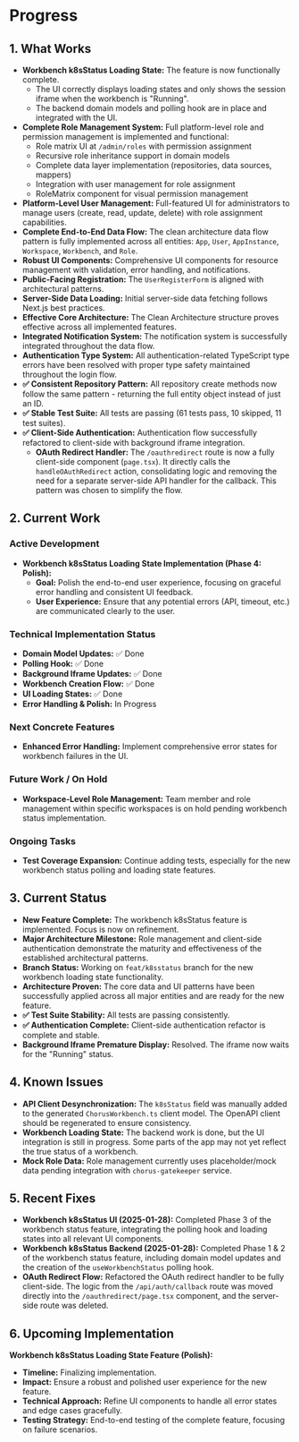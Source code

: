 # Progress

## 1. What Works

- **Workbench k8sStatus Loading State:** The feature is now functionally complete.
  - The UI correctly displays loading states and only shows the session iframe when the workbench is "Running".
  - The backend domain models and polling hook are in place and integrated with the UI.
- **Complete Role Management System:** Full platform-level role and permission management is implemented and functional:
  - Role matrix UI at `/admin/roles` with permission assignment
  - Recursive role inheritance support in domain models
  - Complete data layer implementation (repositories, data sources, mappers)
  - Integration with user management for role assignment
  - RoleMatrix component for visual permission management
- **Platform-Level User Management:** Full-featured UI for administrators to manage users (create, read, update, delete) with role assignment capabilities.
- **Complete End-to-End Data Flow:** The clean architecture data flow pattern is fully implemented across all entities: `App`, `User`, `AppInstance`, `Workspace`, `Workbench`, and `Role`.
- **Robust UI Components:** Comprehensive UI components for resource management with validation, error handling, and notifications.
- **Public-Facing Registration:** The `UserRegisterForm` is aligned with architectural patterns.
- **Server-Side Data Loading:** Initial server-side data fetching follows Next.js best practices.
- **Effective Core Architecture:** The Clean Architecture structure proves effective across all implemented features.
- **Integrated Notification System:** The notification system is successfully integrated throughout the data flow.
- **Authentication Type System:** All authentication-related TypeScript type errors have been resolved with proper type safety maintained throughout the login flow.
- **✅ Consistent Repository Pattern:** All repository create methods now follow the same pattern - returning the full entity object instead of just an ID.
- **✅ Stable Test Suite:** All tests are passing (61 tests pass, 10 skipped, 11 test suites).
- **✅ Client-Side Authentication:** Authentication flow successfully refactored to client-side with background iframe integration.
  - **OAuth Redirect Handler:** The `/oauthredirect` route is now a fully client-side component (`page.tsx`). It directly calls the `handleOAuthRedirect` action, consolidating logic and removing the need for a separate server-side API handler for the callback. This pattern was chosen to simplify the flow.

## 2. Current Work

### Active Development

- **Workbench k8sStatus Loading State Implementation (Phase 4: Polish):**
  - **Goal:** Polish the end-to-end user experience, focusing on graceful error handling and consistent UI feedback.
  - **User Experience:** Ensure that any potential errors (API, timeout, etc.) are communicated clearly to the user.

### Technical Implementation Status

- **Domain Model Updates:** ✅ Done
- **Polling Hook:** ✅ Done
- **Background Iframe Updates:** ✅ Done
- **Workbench Creation Flow:** ✅ Done
- **UI Loading States:** ✅ Done
- **Error Handling & Polish:** In Progress

### Next Concrete Features

- **Enhanced Error Handling:** Implement comprehensive error states for workbench failures in the UI.

### Future Work / On Hold

- **Workspace-Level Role Management:** Team member and role management within specific workspaces is on hold pending workbench status implementation.

### Ongoing Tasks

- **Test Coverage Expansion:** Continue adding tests, especially for the new workbench status polling and loading state features.

## 3. Current Status

- **New Feature Complete:** The workbench k8sStatus feature is implemented. Focus is now on refinement.
- **Major Architecture Milestone:** Role management and client-side authentication demonstrate the maturity and effectiveness of the established architectural patterns.
- **Branch Status:** Working on `feat/k8sstatus` branch for the new workbench loading state functionality.
- **Architecture Proven:** The core data and UI patterns have been successfully applied across all major entities and are ready for the new feature.
- **✅ Test Suite Stability:** All tests are passing consistently.
- **✅ Authentication Complete:** Client-side authentication refactor is complete and stable.
- **Background Iframe Premature Display:** Resolved. The iframe now waits for the "Running" status.

## 4. Known Issues

- **API Client Desynchronization:** The `k8sStatus` field was manually added to the generated `ChorusWorkbench.ts` client model. The OpenAPI client should be regenerated to ensure consistency.
- **Workbench Loading State:** The backend work is done, but the UI integration is still in progress. Some parts of the app may not yet reflect the true status of a workbench.
- **Mock Role Data:** Role management currently uses placeholder/mock data pending integration with `chorus-gatekeeper` service.

## 5. Recent Fixes

- **Workbench k8sStatus UI (2025-01-28):** Completed Phase 3 of the workbench status feature, integrating the polling hook and loading states into all relevant UI components.
- **Workbench k8sStatus Backend (2025-01-28):** Completed Phase 1 & 2 of the workbench status feature, including domain model updates and the creation of the `useWorkbenchStatus` polling hook.
- **OAuth Redirect Flow:** Refactored the OAuth redirect handler to be fully client-side. The logic from the `/api/auth/callback` route was moved directly into the `/oauthredirect/page.tsx` component, and the server-side route was deleted.

## 6. Upcoming Implementation

**Workbench k8sStatus Loading State Feature (Polish):**

- **Timeline:** Finalizing implementation.
- **Impact:** Ensure a robust and polished user experience for the new feature.
- **Technical Approach:** Refine UI components to handle all error states and edge cases gracefully.
- **Testing Strategy:** End-to-end testing of the complete feature, focusing on failure scenarios.
